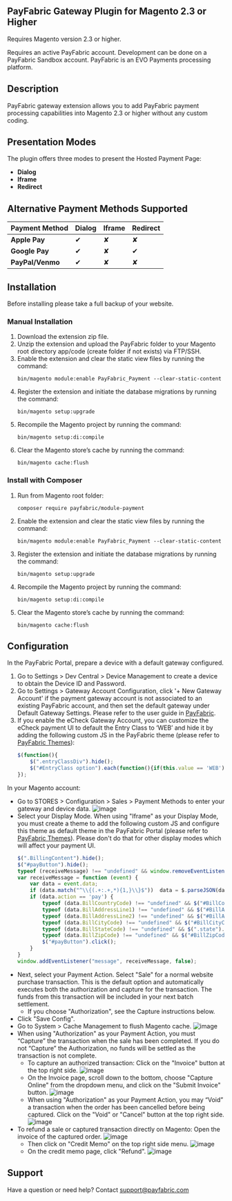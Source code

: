 ## PayFabric Gateway Plugin for Magento 2.3 or Higher
Requires Magento version 2.3 or higher.

Requires an active PayFabric account. Development can be done on a PayFabric Sandbox account. PayFabric is an EVO Payments processing platform.

## Description
PayFabric gateway extension allows you to add PayFabric payment processing capabilities into Magento 2.3 or higher without any custom coding.

## Presentation Modes

The plugin offers three modes to present the Hosted Payment Page:
- **Dialog**
- **Iframe**
- **Redirect**

## Alternative Payment Methods Supported

| Payment Method   | Dialog | Iframe | Redirect |
|------------------|--------|--------|----------|
| **Apple Pay**    | ✔      | ✘      | ✘        |
| **Google Pay**   | ✔      | ✘      | ✔        |
| **PayPal/Venmo** | ✔      | ✘      | ✘        |

## Installation
Before installing please take a full backup of your website.

### Manual Installation
1. Download the extension zip file.
2. Unzip the extension and upload the PayFabric folder to your Magento root directory app/code (create folder if not exists) via FTP/SSH.
3. Enable the extension and clear the static view files by running the command:
    ```
    bin/magento module:enable PayFabric_Payment --clear-static-content
    ```
4. Register the extension and initiate the database migrations by running the command:
    ```
    bin/magento setup:upgrade
    ```
5. Recompile the Magento project by running the command:
    ```
    bin/magento setup:di:compile
    ```
6. Clear the Magento store’s cache by running the command:
    ```
    bin/magento cache:flush
    ```

### Install with Composer
1. Run from Magento root folder:
    ```
    composer require payfabric/module-payment
    ```
2. Enable the extension and clear the static view files by running the command:
    ```
    bin/magento module:enable PayFabric_Payment --clear-static-content
    ```
3. Register the extension and initiate the database migrations by running the command:
    ```
    bin/magento setup:upgrade
    ```
4. Recompile the Magento project by running the command:
    ```
    bin/magento setup:di:compile
    ```
5. Clear the Magento store’s cache by running the command:
    ```
    bin/magento cache:flush
    ```

## Configuration
In the PayFabric Portal, prepare a device with a default gateway configured.

1. Go to Settings > Dev Central > Device Management to create a device to obtain the Device ID and Password.
2. Go to Settings > Gateway Account Configuration, click '+ New Gateway Account' if the payment gateway account is not associated to an existing PayFabric account, and then set the default gateway under Default Gateway Settings. Please refer to the user guide in [PayFabric](https://github.com/PayFabric/Portal/blob/master/PayFabric/README.md "PayFabric").
3. If you enable the eCheck Gateway Account, you can customize the eCheck payment UI to default the Entry Class to ‘WEB’ and hide it by adding the following custom JS in the PayFabric theme (please refer to [PayFabric Themes](https://github.com/PayFabric/Portal/blob/master/PayFabric/Sections/Themes.md "Themes")):
    ```javascript
    $(function(){
        $(".entryClassDiv").hide();
        $("#EntryClass option").each(function(){if(this.value == 'WEB') this.selected = true; else this.selected = false;});
    });
    ```

In your Magento account:
* Go to STORES > Configuration > Sales > Payment Methods to enter your gateway and device data.
![image](ScreenShots/setting_admin.png)
* Select your Display Mode. When using "Iframe" as your Display Mode, you must create a theme to add the following custom JS and configure this theme as default theme in the PayFabric Portal (please refer to [PayFabric Themes](https://github.com/PayFabric/Portal/blob/master/PayFabric/Sections/Themes.md "Themes")). Please don't do that for other display modes which will affect your payment UI.
    ```javascript
    $(".BillingContent").hide();
    $("#payButton").hide();
    typeof (receiveMessage) !== "undefined" && window.removeEventListener("message", receiveMessage, false);
    var receiveMessage = function (event) {
        var data = event.data;
        if (data.match("^\\{(.+:.+,*){1,}\\}$"))  data = $.parseJSON(data);
        if (data.action == 'pay') {
            typeof (data.BillCountryCode) !== "undefined" && $("#BillCountryCode").val($("#BillCountryCode").find("option[value^=" + data.BillCountryCode + "]").val()).trigger('change');
            typeof (data.BillAddressLine1) !== "undefined" && $("#BillAddressLine1").val(data.BillAddressLine1);
            typeof (data.BillAddressLine2) !== "undefined" && $("#BillAddressLine2").val(data.BillAddressLine2);
            typeof (data.BillCityCode) !== "undefined" && $("#BillCityCode").val(data.BillCityCode);
            typeof (data.BillStateCode) !== "undefined" && $(".state").val($("#BillStateCode").find("option[value^=" + data.BillStateCode + "]").val() || data.BillStateCode);
            typeof (data.BillZipCode) !== "undefined" && $("#BillZipCode").val(data.BillZipCode);
            $("#payButton").click();
        }
    }
    window.addEventListener("message", receiveMessage, false);
    ```
* Next, select your Payment Action. Select "Sale" for a normal website purchase transaction. This is the default option and automatically executes both the authorization and capture for the transaction. The funds from this transaction will be included in your next batch settlement.
    * If you choose "Authorization", see the Capture instructions below.
* Click "Save Config".
* Go to System > Cache Management to flush Magento cache.
![image](ScreenShots/cache_admin.png)
* When using "Authorization" as your Payment Action, you must “Capture” the transaction when the sale has been completed. If you do not “Capture” the Authorization, no funds will be settled as the transaction is not complete.
    * To capture an authorized transaction: Click on the "Invoice" button at the top right side.
    ![image](ScreenShots/invoice_create_admin.png)
    * On the Invoice page, scroll down to the bottom, choose "Capture Online" from the dropdown menu, and click on the "Submit Invoice" button.
    ![image](ScreenShots/capture_admin.png)
    * When using "Authorization" as your Payment Action, you may “Void” a transaction when the order has been cancelled before being captured. Click on the "Void" or "Cancel" button at the top right side.
    ![image](ScreenShots/void_admin.png)
* To refund a sale or captured transaction directly on Magento: Open the invoice of the captured order.
    ![image](ScreenShots/invoice_admin.png)
    * Then click on "Credit Memo" on the top right side menu.
    ![image](ScreenShots/creditmemo_admin.png)
    * On the credit memo page, click "Refund".
    ![image](ScreenShots/refund_admin.png)

## Support
Have a question or need help? Contact support@payfabric.com
